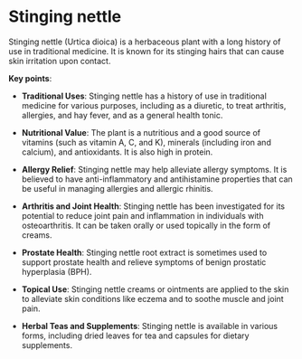 <!--
source: gpt-3 + jph editing
tags: herbal treatments
-->

# Stinging nettle

Stinging nettle (Urtica dioica) is a herbaceous plant with a long history of use in traditional medicine. It is known for its stinging hairs that can cause skin irritation upon contact.

**Key points**:

* **Traditional Uses**: Stinging nettle has a history of use in traditional medicine for various purposes, including as a diuretic, to treat arthritis, allergies, and hay fever, and as a general health tonic.

* **Nutritional Value**: The plant is a nutritious and a good source of vitamins (such as vitamin A, C, and K), minerals (including iron and calcium), and antioxidants. It is also high in protein.

* **Allergy Relief**: Stinging nettle may help alleviate allergy symptoms. It is believed to have anti-inflammatory and antihistamine properties that can be useful in managing allergies and allergic rhinitis.

* **Arthritis and Joint Health**: Stinging nettle has been investigated for its potential to reduce joint pain and inflammation in individuals with osteoarthritis. It can be taken orally or used topically in the form of creams.

* **Prostate Health**: Stinging nettle root extract is sometimes used to support prostate health and relieve symptoms of benign prostatic hyperplasia (BPH).

* **Topical Use**: Stinging nettle creams or ointments are applied to the skin to alleviate skin conditions like eczema and to soothe muscle and joint pain.

* **Herbal Teas and Supplements**: Stinging nettle is available in various forms, including dried leaves for tea and capsules for dietary supplements.
